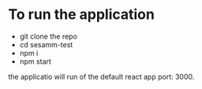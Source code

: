 # To run the application

- git clone the repo
- cd sesamm-test
- npm i 
- npm start

the applicatio will run of the default react app port: 3000.